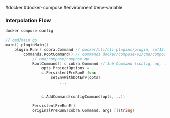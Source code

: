 #docker #docker-compose #environment #env-variable

### Interpolation Flow

```bash
docker compose config
```

```go
// cmd/main.go
main().pluginMain()
	plugin.Run() cobra.Command // docker/cli/cli-plugins/plugin, spf13/cobra
		commands.RootCommand() // commands docker/compose/v2/cmd/compose
			// cmd/compose/compose.go
			RootCommand() c cobra.Command // Sub-Command (config, up, ...)
				opts ProjectOptions = ...
				c.PersistentPreRunE func
					setEnvWithDotEnv(opts)
						...
					
					
				c.AddCommand(configCommand(opts,...))
				
			PersistentPreRunE()
			originalPreRunE(cobra.Command, args []string)

```